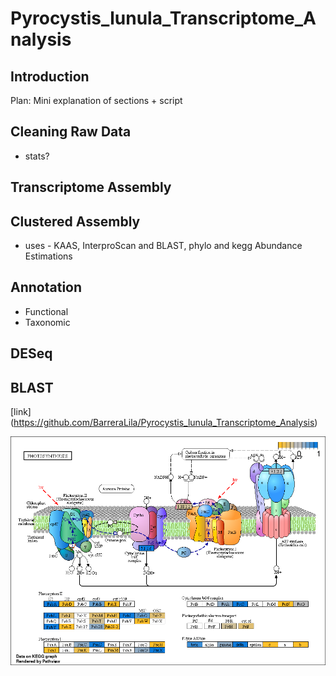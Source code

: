 # Pyrocystis_lunula_Transcriptome_Analysis

## Introduction

Plan: Mini explanation of sections + script

## Cleaning Raw Data 

- stats?

## Transcriptome Assembly

## Clustered Assembly

- uses - KAAS, InterproScan and BLAST, phylo and kegg
Abundance Estimations

## Annotation
- Functional
- Taxonomic

## DESeq
## BLAST

[link]
(https://github.com/BarreraLila/Pyrocystis_lunula_Transcriptome_Analysis)

![KEGG pathway of photosynthesis comparing *P.lunula* in the Dark phase vs the Light phase. Image rendered using Pathview package in Rstudio](/images/0907_ko00195.phegg.pathview.png)